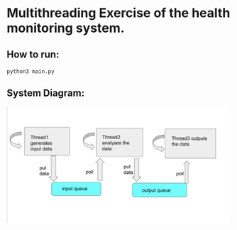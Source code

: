 # Multithreading Exercise of the health monitoring system.  

## How to run:  
```
python3 main.py
```

## System Diagram:  

![image](https://github.com/ec500-software-engineering/exercise-1-modularity-qzhizhou/blob/master/system.png)
